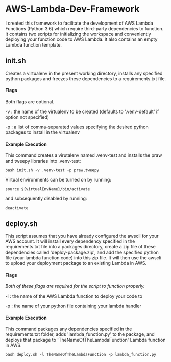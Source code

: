 # AWS-Lambda-Dev-Framework

I created this framework to facilitate the development of AWS Lambda Functions (Python 3.6) which require third-party dependencies to function. It contains two scripts for initializing the workspace and conveniently deploying your function code to AWS Lambda. It also contains an empty Lambda function template.

## init.sh
Creates a virtualenv in the present working directory, installs any specified python packages and freezes these dependencies to a requirements.txt file.

#### Flags
Both flags are optional.

-v : the name of the virtualenv to be created (defaults to '.venv-default' if option not specified)

-p : a list of comma-separated values specifying the desired python packages to install in the virtualenv

#### Example Execution
This command creates a virutalenv named .venv-test and installs the praw and tweepy libraries into .venv-test: 

`bash init.sh -v .venv-test -p praw,tweepy`

Virtual environments can be turned on by running:

`source ${virtualEnvName}/bin/activate`

and subsequently disabled by running:

`deactivate`

## deploy.sh
This script assumes that you have already configured the awscli for your AWS account. It will install every dependency specified in the requirements.txt file into a packages directory, create a zip file of these dependencies called 'deploy-package.zip', and add the specified python file (your lambda function code) into this zip file. It will then use the awscli to upload your deployment package to an existing Lambda in AWS. 

#### Flags
*Both of these flags are required for the script to function properly.*

-l : the name of the AWS Lambda function to deploy your code to

-p : the name of your python file containing your lambda handler

#### Example Execution
This command packages any dependencies specified in the requirements.txt folder, adds 'lambda_function.py' to the package, and deploys that package to 'TheNameOfTheLambdaFunction' Lambda function in AWS.

`bash deploy.sh -l TheNameOfTheLambdaFunction -p lambda_function.py`
